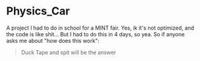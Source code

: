# Physics_Car 
A project I had to do in school for a MINT fair. Yes, ik it's not optimized, and the code is like shit... But I had to do this in 4 days, so yea. So if anyone asks me about "how does this work":
> Duck Tape and spit
will be the answer

